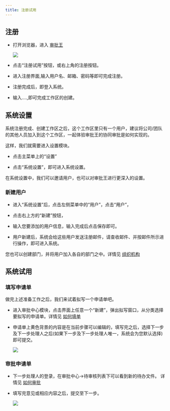 ```yaml
---
title: 注册试用
---
```



## 注册
- 打开浏览器，进入 [审批王](https://www.steedos.com/cn/)
   
    ![](/assets/help/试用.png)
- 点击“注册试用”按钮，或右上角的注册按钮。
- 进入注册界面,输入用户名、邮箱、密码等即可完成注册。

- 注册完成后，即登入系统。

- 输入....,即可完成工作区的创建。

## 系统设置
系统注册完成、创建工作区之后，这个工作区里只有一个用户，建议将公司/团队的其他人员加入到这个工作区，一起体验审批王的协同审批是如何实现的。

这样，我们就需要进入设置模块。

- 点击主菜单上的“设置”

- 点击“系统设置”，即可进入系统设置。

在系统设置中，我们可以邀请用户，也可以对审批王进行更深入的设置。

### 新建用户
- 进入“系统设置”后，点击左侧菜单中的“用户”，点击“用户”，

- 点击右上方的“新建”按钮，

- 输入您要添加的用户信息，输入完成后点击保存即可。

- 用户新建后，系统会给这些用户发送注册邮件，请查收邮件、并按邮件所示进行操作，即可进入系统。

您也可以创建部门，并将用户加入各自的部门之中。详情见 [组织机构](organization)

## 系统试用

### 填写申请单
做完上述准备工作之后，我们来试着拟写一个申请单吧。
- 进入审批中心模块，点击界面上任意一个“新建”，弹出拟写窗口，从分类选择要拟写的申请单。详情见 [如何填单](instance_add)
- 申请单上黄色背景的内容是在当前步骤可以编辑的，填写完之后，选择下一步及下一步处理人之后(如果下一步及下一步处理人唯一，系统会为您默认选择)即可提交。 
     
     ![](/assets/试用4.png)

### 审批申请单
- 下一步处理人的登录，在审批中心->待审核列表下可以看到新的待办文件。 详情见 [如何审批](instance_approve)
- 填写完意见或相应内容之后，提交至下一步。     
     
     ![](/assets/试用5.png)